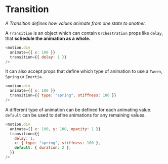 # Transition

*A Transition defines how values animate from one state to another.*

A `Transition` is an object which can contain `Orchestration` props like `delay`, that **schedule the animation as a whole.**

```javascript
<motion.div
  animate={{ x: 100 }}
  transition={{ delay: 1 }}
/>
```

It can also accept props that define which type of animation to use a `Tween`, `Spring` or `Inertia`.

```javascript
<motion.div
  animate={{ x: 100 }}
  transition={{ type: "spring", stiffness: 100 }}
/>
```

A different type of animation can be defined for each animating value. `default` can be used to define animations for any remaining values.

```javascript
<motion.div
  animate={{ x: 100, y: 100, opacity: 1 }}
  transition={{
    delay: 1,
    x: { type: "spring", stiffness: 100 },
    default: { duration: 2 },
  }}
/>
```

